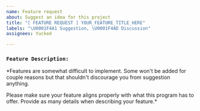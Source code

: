 ```yaml
---
name: Feature request
about: Suggest an idea for this project
title: "[ FEATURE REQUEST ] YOUR_FEATURE_TITLE_HERE"
labels: "\U0001F4A1 Suggestion, \U0001F4AD Discussion"
assignees: Yucked

---
```


### `Feature Description:`

*Features are somewhat difficult to implement. Some won't be added for couple reasons but that shouldn't discourage you from suggestion anything.

Please make sure your feature aligns properly with what this program has to offer. Provide as many details when describing your feature.*
